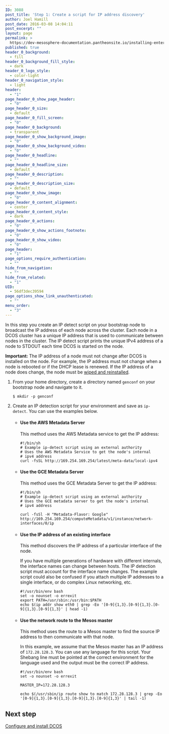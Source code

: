 ```yaml
---
ID: 3088
post_title: 'Step 1: Create a script for IP address discovery'
author: Joel Hamill
post_date: 2016-03-08 14:04:11
post_excerpt: ""
layout: page
permalink: >
  https://dev-mesosphere-documentation.pantheonsite.io/installing-enterprise-edition-1-5/step-1-create-a-script-for-ip-address-discovery/
published: true
header_0_background:
  - fill
header_0_background_fill_style:
  - dark
header_0_logo_style:
  - color-light
header_0_navigation_style:
  - light
header:
  - "1"
page_header_0_show_page_header:
  - "0"
page_header_0_size:
  - default
page_header_0_fill_screen:
  - "0"
page_header_0_background:
  - transparent
page_header_0_show_background_image:
  - "0"
page_header_0_show_background_video:
  - "0"
page_header_0_headline:
  - ""
page_header_0_headline_size:
  - default
page_header_0_description:
  - ""
page_header_0_description_size:
  - default
page_header_0_show_image:
  - "0"
page_header_0_content_alignment:
  - center
page_header_0_content_style:
  - dark
page_header_0_actions:
  - "0"
page_header_0_show_actions_footnote:
  - "0"
page_header_0_show_video:
  - "0"
page_header:
  - "1"
page_options_require_authentication:
  - ""
hide_from_navigation:
  - ""
hide_from_related:
  - "1"
UID:
  - 56df3dec39594
page_options_show_link_unauthenticated:
  - ""
menu_order:
  - "3"
---
```

In this step you create an IP detect script on your bootstrap node to broadcast the IP address of each node across the cluster. Each node in a DCOS cluster has a unique IP address that is used to communicate between nodes in the cluster. The IP detect script prints the unique IPv4 address of a node to STDOUT each time DCOS is started on the node.

**Important:** The IP address of a node must not change after DCOS is installed on the node. For example, the IP address must not change when a node is rebooted or if the DHCP lease is renewed. If the IP address of a node does change, the node must be [wiped and reinstalled][1].

1.  From your home directory, create a directory named `genconf` on your bootstrap node and navigate to it.
    
        $ mkdir -p genconf
        

2.  Create an IP detection script for your environment and save as `ip-detect`. You can use the examples below.
    
    *   #### Use the AWS Metadata Server
        
        This method uses the AWS Metadata service to get the IP address:
        
            #!/bin/sh
            # Example ip-detect script using an external authority
            # Uses the AWS Metadata Service to get the node's internal
            # ipv4 address
            curl -fsSL http://169.254.169.254/latest/meta-data/local-ipv4
            
    
    *   #### Use the GCE Metadata Server
        
        This method uses the GCE Metadata Server to get the IP address:
        
            #!/bin/sh
            # Example ip-detect script using an external authority
            # Uses the GCE metadata server to get the node's internal
            # ipv4 address
            
            curl -fsSl -H "Metadata-Flavor: Google" http://169.254.169.254/computeMetadata/v1/instance/network-interfaces/0/ip
            
    
    *   #### Use the IP address of an existing interface
        
        This method discovers the IP address of a particular interface of the node.
        
        If you have multiple generations of hardware with different internals, the interface names can change between hosts. The IP detection script must account for the interface name changes. The example script could also be confused if you attach multiple IP addresses to a single interface, or do complex Linux networking, etc.
        
            #!/usr/bin/env bash
            set -o nounset -o errexit
            export PATH=/usr/sbin:/usr/bin:$PATH
            echo $(ip addr show eth0 | grep -Eo '[0-9]{1,3}.[0-9]{1,3}.[0-9]{1,3}.[0-9]{1,3}' | head -1)
            
    
    *   #### Use the network route to the Mesos master
        
        This method uses the route to a Mesos master to find the source IP address to then communicate with that node.
        
        In this example, we assume that the Mesos master has an IP address of `172.28.128.3`. You can use any language for this script. Your Shebang line must be pointed at the correct environment for the language used and the output must be the correct IP address.
        
            #!/usr/bin/env bash
            set -o nounset -o errexit
            
            MASTER_IP=172.28.128.3
            
            echo $(/usr/sbin/ip route show to match 172.28.128.3 | grep -Eo '[0-9]{1,3}.[0-9]{1,3}.[0-9]{1,3}.[0-9]{1,3}' | tail -1)
            

## Next step

[Configure and install DCOS][2]

 [1]: ../getting-started/installing/installing-enterprise-edition/dcos-cleanup-script/
 [2]: ../configure-and-install-dcos/
